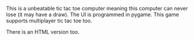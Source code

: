 This is a unbeatable tic tac toe computer meaning this computer can never lose (it may have a draw).
The UI is programmed in pygame.
This game supports multiplayer tic tac toe too.

There is an HTML version too.
